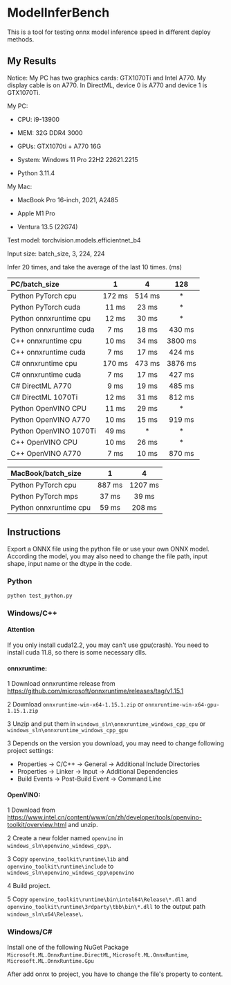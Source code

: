 # ModelInferBench
This is a tool for testing onnx model inference speed in different deploy methods.


## My Results

Notice: My PC has two graphics cards: GTX1070Ti and Intel A770. My display cable is on A770. In DirectML, device 0 is A770 and device 1 is GTX1070Ti.

My PC:

- CPU: i9-13900

- MEM: 32G DDR4 3000

- GPUs: GTX1070ti + A770 16G

- System: Windows 11 Pro 22H2 22621.2215

- Python 3.11.4

My Mac:

- MacBook Pro 16-inch, 2021, A2485

- Apple M1 Pro

- Ventura 13.5 (22G74)


Test model: torchvision.models.efficientnet_b4

Input size: batch_size, 3, 224, 224

Infer 20 times, and take the average of the last 10 times.
(ms)

| PC/batch_size | 1 | 4 | 128|
|:------|:----:|:------:|:-:|
| Python PyTorch cpu | 172 ms | 514 ms | * |
| Python PyTorch cuda | 11 ms | 23 ms | * |
| Python onnxruntime cpu | 12 ms | 30 ms | * |
| Python onnxruntime cuda | 7 ms | 18 ms | 430 ms |
| C++ onnxruntime cpu | 10 ms | 34 ms | 3800 ms |
| C++ onnxruntime cuda | 7 ms | 17 ms | 424 ms |
| C# onnxruntime cpu | 170 ms | 473 ms | 3876 ms |
| C# onnxruntime cuda | 7 ms | 17 ms | 427 ms|
| C# DirectML A770 | 9 ms | 19 ms | 485 ms|
| C# DirectML 1070Ti | 12 ms | 31 ms | 812 ms|
| Python OpenVINO CPU | 11 ms | 29 ms | * |  |
| Python OpenVINO A770 | 10 ms | 15 ms | 919 ms |
| Python OpenVINO 1070Ti | 49 ms | * | * |
| C++ OpenVINO CPU | 10 ms | 26 ms | * |
| C++ OpenVINO A770 | 7 ms | 10 ms | 870 ms |

| MacBook/batch_size | 1 | 4 |
|:------|:----:|:------:|
| Python PyTorch cpu | 887 ms | 1207 ms |
| Python PyTorch mps | 37 ms | 39 ms |
| Python onnxruntime cpu | 59 ms | 208 ms |


## Instructions

Export a ONNX file using the python file or use your own ONNX model. According the model, you may also need to change the file path, input shape, input name or the dtype in the code.

### Python

```
python test_python.py
```


### Windows/C++
#### Attention

If you only install cuda12.2, you may can't use gpu(crash). You need to install cuda 11.8, so there is some necessary dlls.

#### onnxruntime:

1 Download onnxruntime release from https://github.com/microsoft/onnxruntime/releases/tag/v1.15.1

2 Download `onnxruntime-win-x64-1.15.1.zip` or `onnxruntime-win-x64-gpu-1.15.1.zip`

3 Unzip and put them in `windows_sln\onnxruntime_windows_cpp_cpu` or `windows_sln\onnxruntime_windows_cpp_gpu`

3 Depends on the version you download, you may need to change following project settings: 
- Properties -> C/C++ -> General -> Additional Include Directories
- Properties -> Linker -> Input -> Additional Dependencies
- Build Events -> Post-Build Event -> Command Line

#### OpenVINO:

1 Download from https://www.intel.cn/content/www/cn/zh/developer/tools/openvino-toolkit/overview.html and unzip.

2 Create a new folder named `openvino` in `windows_sln\openvino_windows_cpp\`.

3 Copy `openvino_toolkit\runtime\lib` and `openvino_toolkit\runtime\include` to `windows_sln\openvino_windows_cpp\openvino`

4 Build project.

5 Copy `openvino_toolkit\runtime\bin\intel64\Release\*.dll` and `openvino_toolkit\runtime\3rdparty\tbb\bin\*.dll` to the output path `windows_sln\x64\Release\`.

### Windows/C#

Install one of the following NuGet Package `Microsoft.ML.OnnxRuntime.DirectML`, `Microsoft.ML.OnnxRuntime`, `Microsoft.ML.OnnxRuntime.Gpu`

After add onnx to project, you have to change the file's property to content.
